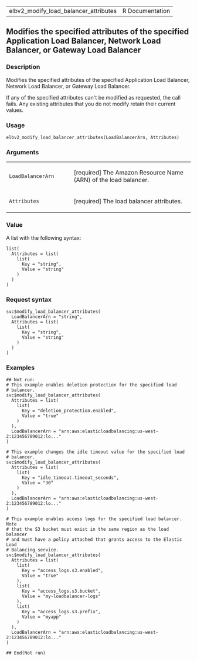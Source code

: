 <table style="width: 100%;">
<tbody>
<tr class="odd">
<td>elbv2_modify_load_balancer_attributes</td>
<td style="text-align: right;">R Documentation</td>
</tr>
</tbody>
</table>

## Modifies the specified attributes of the specified Application Load Balancer, Network Load Balancer, or Gateway Load Balancer

### Description

Modifies the specified attributes of the specified Application Load
Balancer, Network Load Balancer, or Gateway Load Balancer.

If any of the specified attributes can't be modified as requested, the
call fails. Any existing attributes that you do not modify retain their
current values.

### Usage

    elbv2_modify_load_balancer_attributes(LoadBalancerArn, Attributes)

### Arguments

<table>
<colgroup>
<col style="width: 35%" />
<col style="width: 65%" />
</colgroup>
<tbody>
<tr class="odd">
<td><code
id="elbv2_modify_load_balancer_attributes_:_LoadBalancerArn">LoadBalancerArn</code></td>
<td><p>[required] The Amazon Resource Name (ARN) of the load
balancer.</p></td>
</tr>
<tr class="even">
<td><code
id="elbv2_modify_load_balancer_attributes_:_Attributes">Attributes</code></td>
<td><p>[required] The load balancer attributes.</p></td>
</tr>
</tbody>
</table>

### Value

A list with the following syntax:

    list(
      Attributes = list(
        list(
          Key = "string",
          Value = "string"
        )
      )
    )

### Request syntax

    svc$modify_load_balancer_attributes(
      LoadBalancerArn = "string",
      Attributes = list(
        list(
          Key = "string",
          Value = "string"
        )
      )
    )

### Examples

    ## Not run: 
    # This example enables deletion protection for the specified load
    # balancer.
    svc$modify_load_balancer_attributes(
      Attributes = list(
        list(
          Key = "deletion_protection.enabled",
          Value = "true"
        )
      ),
      LoadBalancerArn = "arn:aws:elasticloadbalancing:us-west-2:123456789012:lo..."
    )

    # This example changes the idle timeout value for the specified load
    # balancer.
    svc$modify_load_balancer_attributes(
      Attributes = list(
        list(
          Key = "idle_timeout.timeout_seconds",
          Value = "30"
        )
      ),
      LoadBalancerArn = "arn:aws:elasticloadbalancing:us-west-2:123456789012:lo..."
    )

    # This example enables access logs for the specified load balancer. Note
    # that the S3 bucket must exist in the same region as the load balancer
    # and must have a policy attached that grants access to the Elastic Load
    # Balancing service.
    svc$modify_load_balancer_attributes(
      Attributes = list(
        list(
          Key = "access_logs.s3.enabled",
          Value = "true"
        ),
        list(
          Key = "access_logs.s3.bucket",
          Value = "my-loadbalancer-logs"
        ),
        list(
          Key = "access_logs.s3.prefix",
          Value = "myapp"
        )
      ),
      LoadBalancerArn = "arn:aws:elasticloadbalancing:us-west-2:123456789012:lo..."
    )

    ## End(Not run)
